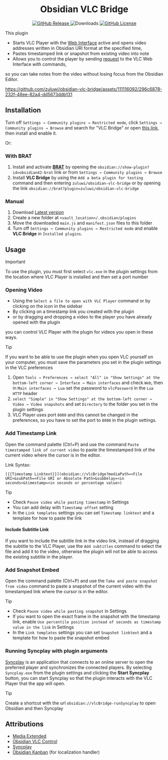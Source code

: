 <div align="center">
<h1>Obsidian VLC Bridge</h1>	
	

<a href="https://github.com/zuluwi/obsidian-vlc-bridge/releases/latest">
<img alt="GitHub Release" src="https://img.shields.io/github/v/release/zuluwi/obsidian-vlc-bridge?style=for-the-badge&labelColor=%238b9d32&color=%23e7e6e3">
</a>

<!-- Reference: https://github.com/marcusolsson/obsidian-projects/blob/2fd39889e40c5854cd7d49eee3d7aeadb1dbfe3a/README.md?plain=1#L9 -->
<img alt="Downloads" src="https://img.shields.io/badge/dynamic/json?style=for-the-badge&logo=obsidian&label=downloads&labelColor=%237c3aed&color=%23e7e6e3&query=%24[%22vlc-bridge%22].downloads&url=https%3A%2F%2Fraw.githubusercontent.com%2Fobsidianmd%2Fobsidian-releases%2Fmaster%2Fcommunity-plugin-stats.json">

<a href="https://github.com/zuluwi/obsidian-vlc-bridge/blob/master/LICENSE">
<img alt="GitHub License" src="https://img.shields.io/github/license/zuluwi/obsidian-vlc-bridge?style=for-the-badge&labelColor=%23eb0029&color=%23e7e6e3">
</a>

</div>

This plugin

- Starts VLC Player with the [Web Interface](https://wiki.videolan.org/Documentation:Modules/http_intf/#VLC_2.0.0_and_later) active and opens video addresses written in Obsidian URI format at the specified time,
- Pastes timestamped link or snapshot from existing video into note
- Allows you to control the player by sending [request](https://code.videolan.org/videolan/vlc-3.0/-/blob/master/share/lua/http/requests/README.txt) to the VLC Web Interface with commands,

so you can take notes from the video without losing focus from the Obsidian Editor.

https://github.com/zuluwi/obsidian-vlc-bridge/assets/111116092/296c6878-232f-48ee-82a4-dd5673ddb131

## Installation

Turn off `Settings → Community plugins → Restricted mode`, click `Settings → Community plugins → Browse` and search for "VLC Bridge" or open [this link](https://obsidian.md/plugins?id=vlc-bridge), then install and enable it.

Or:

### With BRAT

1. Install and activate **[BRAT](https://github.com/TfTHacker/obsidian42-brat)** by opening the `obsidian://show-plugin?id=obsidian42-brat` link or from `Settings → Community plugins → Browse`
2. Install **VLC Bridge** by using the `Add a beta plugin for testing` command and then entering `zuluwi/obsidian-vlc-bridge` or by opening the link `obsidian://brat?plugin=zuluwi/obsidian-vlc-bridge`

### Manual

1. Download [Latest version](https://github.com/zuluwi/obsidian-vlc-bridge/releases/latest)
2. Create a new folder at `<vault_location>/.obsidian/plugins`
3. Move the downloaded `main.js` and `manifest.json` files to this folder
4. Turn off `Settings → Community plugins → Restricted mode` and enable **VLC Bridge** in `Installed plugins`.


## Usage

> [!important]
> To use the plugin, you must first select `vlc.exe` in the plugin settings from the location where VLC Player is installed and then set a port number

### Opening Video

- Using the `Select a file to open with VLC Player` command or by clicking on the icon in the sidebar
- By clicking on a timestamp link you created with the plugin
- or by dragging and dropping a video to the player you have already opened with the plugin

you can control VLC Player with the plugin for videos you open in these ways.

> [!tip]
> If you want to be able to use the plugin when you open VLC yourself on your computer, you must save the parameters you set in the plugin settings in the VLC preferences
>
> 1. Open `Tools → Preferences → select "All" in "Show Settings" at the bottom-left corner → Interface → Main interfaces` and check `Web`, then in `Main interfaces → Lua` set the password to `vlcPassword` in the `Lua HTTP` header
> 2. `select "Simple" in "Show Settings" at the bottom-left corner → Video → Video snapshots` and set `Directory` to the folder you set in the plugin settings
> 3. VLC Player uses port `8080` and this cannot be changed in the preferences, so you have to set the port to `8080` in the plugin settings.

### Add Timestamp Link

Open the command palette (Ctrl+P) and use the command `Paste timestamped link of current video` to paste the timestamped link of the current video where the cursor is in the editor.

Link Syntax:

```
[{{Timestamp Linktext}}](obsidian://vlcBridge?mediaPath=<File URI>&subPath=<File URI or Absolute Path>&subDelay=<in seconds>&timestamp=<in seconds or percentage value>)
```

> [!tip]
>
> - Check `Pause video while pasting timestamp` in Settings
> - You can add delay with `Timestamp offset` setting
> - In the `Link templates` settings you can set `Timestamp linktext` and a template for how to paste the link

#### Include Subtitle Link

If you want to include the subtitle link in the video link, instead of dragging the subtitle to the VLC Player, use the `Add subtitles` command to select the file and add it to the video, otherwise the plugin will not be able to access the existing subtitle in the player.

### Add Snapshot Embed

Open the command palette (Ctrl+P) and use the `Take and paste snapshot from video` command to paste a snapshot of the current video with the timestamped link where the cursor is in the editor.

> [!tip]
>
> - Check `Pause video while pasting snapshot` in Settings
> - If you want to open the exact frame in the snapshot with the timestamp link, enable `Use percentile position instead of seconds as timestamp value in the link` in Settings
> - In the `Link templates` settings you can set `Snapshot linktext` and a template for how to paste the snapshot embed

### Running Syncplay with plugin arguments

[Syncplay](https://github.com/Syncplay/syncplay?tab=readme-ov-file#syncplay) is an application that connects to an online server to open the preferred player and synchronizes the connected players. By selecting `Syncplay.exe` from the plugin settings and clicking the **Start Syncplay** button, you can start Syncplay so that the plugin interacts with the VLC Player that the app will open.

> [!tip]
> Create a shortcut with the url `obsidian://vlcBridge-runSyncplay` to open Obsidian and then Syncplay

## Attributions

- [Media Extended](https://github.com/PKM-er/media-extended)
- [Obsidian VLC Control](https://github.com/prehensileBBC/obsidan-vlc-control)
- [Syncplay](https://github.com/Syncplay/syncplay)
- [Obsidian Kanban](https://github.com/mgmeyers/obsidian-kanban) (for localization handler)
